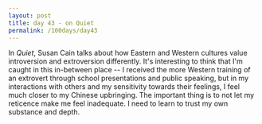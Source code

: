 ```yaml
---
layout: post
title: day 43 - on Quiet
permalink: /100days/day43
---
```


In *Quiet*, Susan Cain talks about how Eastern and Western cultures value introversion and extroversion differently. It's interesting to think that I'm caught in this in-between place -- I received the more Western training of an extrovert through school presentations and public speaking, but in my interactions with others and my sensitivity towards their feelings, I feel much closer to my Chinese upbringing. The important thing is to not let my reticence make me feel inadequate. I need to learn to trust my own substance and depth.
